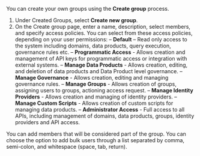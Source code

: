 You can create your own groups using the **Create group** process.

1. Under Created Groups, select **Create new group**.
2. On the Create group page, enter a name, description, select members, and specify access policies. You can select from these access policies, depending on your user permissions:
    – **Default** – Read only access to the system including domains, data products, query execution, governance rules etc.
    – **Programmatic Access** - Allows creation and management of API keys for programmatic access or integration with external systems.
    – **Manage Data Products** - Allows creation, editing, and deletion of data products and Data Product level governance.
    – **Manage Governance** - Allows creation, editing and managing governance rules.
    – **Manage Groups** - Allows creation of groups, assigning users to groups, actioning access request.
    – **Manage Identity Providers** - Allows creation and managing of identity providers.
    – **Manage Custom Scripts** - Allows creation of custom scripts for managing data products.
    – **Administrator Access** - Full access to all APIs, including management of domains, data products, groups, identity providers and API access.

You can add members that will be considered part of the group. You can choose the option to add bulk users through a list separated by comma, semi-colon, and whitespace (space, tab, return).
